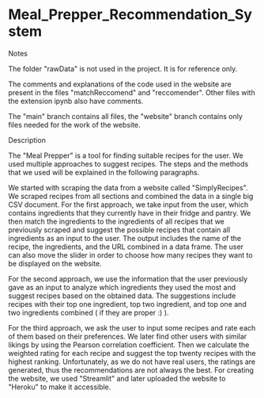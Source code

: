 # Meal_Prepper_Recommendation_System

Notes

The folder "rawData" is not used in the project. It is for reference only.

The comments and explanations of the code used in the website are present in the files "matchReccomend" and "reccomender". Other files with the extension ipynb also have comments.

The "main" branch contains all files, the "website" branch contains only files needed for the work of the website.

Description

The "Meal Prepper" is a tool for finding suitable recipes for the user. We used multiple approaches to suggest recipes. The steps and the methods that we used will be explained in the following paragraphs.

We started with scraping the data from a website called "SimplyRecipes". We scraped recipes from all sections and combined the data in a single big CSV document. For the first approach, we take input from the user, which contains ingredients that they currently have in their fridge and pantry. We then match the ingredients to the ingredients of all recipes that we previously scraped and suggest the possible recipes that contain all ingredients as an input to the user. The output includes the name of the recipe, the ingredients, and the URL combined in a data frame. The user can also move the slider in order to choose how many recipes they want to be displayed on the website.

For the second approach, we use the information that the user previously gave as an input to analyze which ingredients they used the most and suggest recipes based on the obtained data. The suggestions include recipes with their top one ingredient, top two ingredient, and top one and two ingredients combined ( if they are proper :) ).

For the third approach, we ask the user to input some recipes and rate each of them based on their preferences. We later find other users with similar likings by using the Pearson correlation coefficient. Then we calculate the weighted rating for each recipe and suggest the top twenty recipes with the highest ranking. Unfortunately, as we do not have real users, the ratings are generated, thus the recommendations are not always the best. For creating the website, we used "Streamlit" and later uploaded the website to "Heroku" to make it accessible.

